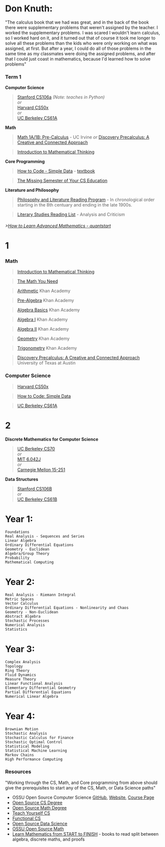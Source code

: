 # Don Knuth:

"The calculus book that we had was great, and in the back of the book there were supplementary problems that weren't assigned by the teacher. I worked the supplementary problems. I was scared I wouldn't learn calculus, so I worked hard on it, and it turned out that of course it took me longer to solve all these problems than the kids who were only working on what was assigned, at first. But after a year, I could do all of those problems in the same time as my classmates were doing the assigned problems, and after that I could just coast in mathematics, because I'd learned how to solve problems"

### Term 1
**Computer Science**
> [Stanford CS106a](https://web.stanford.edu/class/cs106a/index.html) *(Note: teaches in Python)*  
> *or*  
> [Harvard CS50x](https://www.edx.org/course/introduction-computer-science-harvardx-cs50x)  
> *or*  
> [UC Berkeley CS61A](https://cs61a.org/)

**Math**
> [Math 1A/1B: Pre-Calculus](https://open.uci.edu/courses/math_1a1b_precalculus.html) - UC Irvine
> *or*
> [Discovery Precalculus: A Creative and Connected Approach](https://www.edx.org/course/discovery-precalculus-a-creative-and-connected-app#!)

> [Introduction to Mathematical Thinking](https://www.coursera.org/learn/mathematical-thinking)

**Core Programming**
>[How to Code - Simple Data](https://www.edx.org/course/how-to-code-simple-data) - [textbook](https://htdp.org/2022-8-7/Book/index.html)

>[The Missing Semester of Your CS Education](https://missing.csail.mit.edu/)

**Literature and Philosophy**

> [Philosophy and Literature Reading Program](http://jackwatt.com/lit) - In chronological order starting in the 8th centuary and ending in the late 1900s. 

> [Literary Studies Reading List](http://jackwatt.com/2023reading#literary-studies) - Analysis and Criticism

###### >[How to Learn Advanced Mathematics - quantstart](https://www.quantstart.com/articles/How-to-Learn-Advanced-Mathematics-Without-Heading-to-University-Part-1)

# 1
### Math

>[Introduction to Mathematical Thinking](https://www.coursera.org/learn/mathematical-thinking)

>[The Math You Need](https://learnaifromscratch.github.io/themathyouneed.html)

>[Arithmetic](https://www.khanacademy.org/math/arithmetic) Khan Academy

>[Pre-Algebra](https://www.khanacademy.org/math/pre-algebra) Khan Academy

>[Algebra Basics](https://www.khanacademy.org/math/algebra-basics) Khan Academy

>[Algebra I](https://www.khanacademy.org/math/algebra) Khan Academy

>[Algebra II](https://www.khanacademy.org/math/algebra2) Khan Academy

>[Geometry](https://www.khanacademy.org/math/geometry) Khan Academy

>[Trigonometry](https://www.khanacademy.org/math/trigonometry) Khan Academy

>[Discovery Precalculus: A Creative and Connected Approach](https://www.edx.org/course/discovery-precalculus-creative-connected-utaustinx-ut-prec-10-03x#!) University of Texas at Austin

### Computer Science

>[Harvard CS50x](https://www.edx.org/course/introduction-computer-science-harvardx-cs50x)

>[How to Code: Simple Data](https://www.edx.org/course/how-to-code-simple-data)

>[UC Berkeley CS61A](https://cs61a.org/)

# 2

**Discrete Mathematics for Computer Science**

> [UC Berkeley CS70](https://www.eecs70.org/)  
> *or*  
> [MIT 6.042J](http://ocw.mit.edu/courses/electrical-engineering-and-computer-science/6-042j-mathematics-for-computer-science-fall-2010/)  
> *or*  
> [Carnegie Mellon 15-251](http://www.cs.cmu.edu/~15251/index.html)  

**Data Structures**

> [Stanford CS106B](https://web.stanford.edu/class/cs106b/)  
> *or*  
> [UC Berkeley CS61B](https://inst.eecs.berkeley.edu/~cs61b/archives.html)


# Year 1:

> 
    Foundations
    Real Analysis - Sequences and Series
    Linear Algebra
    Ordinary Differential Equations
    Geometry - Euclidean
    Algebra/Group Theory
    Probability
    Mathematical Computing

# Year 2:

> 
    Real Analysis - Riemann Integral
    Metric Spaces
    Vector Calculus
    Ordinary Differential Equations - Nonlinearity and Chaos
    Geometry - Non-Euclidean
    Abstract Algebra
    Stochastic Processes
    Numerical Analysis
    Statistics

# Year 3:

> 
    Complex Analysis
    Topology
    Ring Theory
    Fluid Dynamics
    Measure Theory
    Linear Functional Analysis
    Elementary Differential Geometry
    Partial Differential Equations
    Numerical Linear Algebra

# Year 4:

> 
    Brownian Motion
    Stochastic Analysis
    Stochastic Calculus for Finance
    Stochastic Optimal Control
    Statistical Modeling
    Statistical Machine Learning
    Markov Chains
    High Performance Computing




### Resources

"Working through the CS, Math, and Core programming from above should give the prerequisites to start any of the CS, Math, or Data Science paths"

* OSSU Open Source Computer Science [GitHub](https://github.com/ossu/computer-science), [Website](https://ossu.firebaseapp.com/#/), [Course Page](https://ossu.thinkific.com/courses/computer-science-v7)
* [Open Source CS Degree](https://github.com/mvillaloboz/open-source-cs-degree)
* [Open Source Math Degree](https://github.com/shanirivers/open-source-mathematics-degree)
* [Teach Yourself CS](https://teachyourselfcs.com/)
* [Functional CS](https://functionalcs.github.io/curriculum/)
* [Open Source Data Science](https://github.com/datasciencemasters/go)
* [OSSU Open Source Math](https://github.com/ossu/math)
* [Learn Mathematics from START to FINISH](https://www.youtube.com/watch?v=didXE0HkSC8) - books to read split between algebra, discrete maths, and proofs

